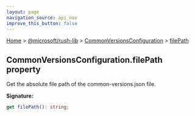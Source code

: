 ```yaml
---
layout: page
navigation_source: api_nav
improve_this_button: false
---
```



[Home](./index.md) &gt; [@microsoft/rush-lib](./rush-lib.md) &gt; [CommonVersionsConfiguration](./rush-lib.commonversionsconfiguration.md) &gt; [filePath](./rush-lib.commonversionsconfiguration.filepath.md)

## CommonVersionsConfiguration.filePath property

Get the absolute file path of the common-versions.json file.

<b>Signature:</b>

```typescript
get filePath(): string;
```
